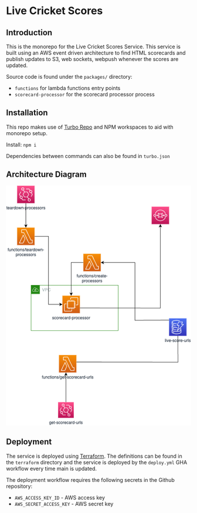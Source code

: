# Live Cricket Scores

## Introduction

This is the monorepo for the Live Cricket Scores Service. This service is built using an AWS event driven architecture to find HTML scorecards and publish updates to S3, web sockets, webpush whenever the scores are updated.

Source code is found under the `packages/` directory:

- `functions` for lambda functions entry points
- `scorecard-processor` for the scorecard processor process

## Installation

This repo makes use of [Turbo Repo](https://turborepo.org/) and NPM workspaces to aid with monorepo setup.

Install:
`npm i`

Dependencies between commands can also be found in `turbo.json`

## Architecture Diagram

![Architecture](./architecture.drawio.png)

## Deployment

The service is deployed using [Terraform](https://www.terraform.io/). The definitions can be found in the `terraform` directory and the service is deployed by the `deploy.yml` GHA workflow every time main is updated.

The deployment workflow requires the following secrets in the Github repository:

- `AWS_ACCESS_KEY_ID` - AWS access key
- `AWS_SECRET_ACCESS_KEY` - AWS secret key
